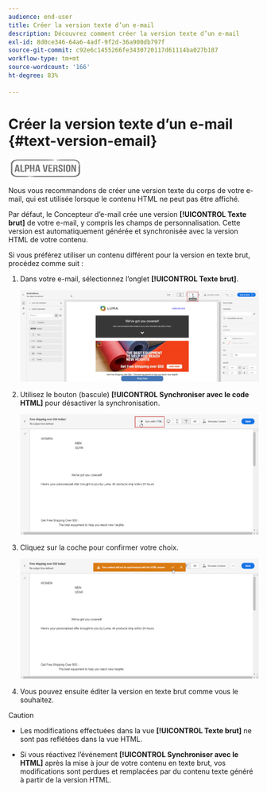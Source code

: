 ```yaml
---
audience: end-user
title: Créer la version texte d’un e-mail
description: Découvrez comment créer la version texte d’un e-mail
exl-id: 8d0ce346-64a6-4adf-9f2d-36a900db797f
source-git-commit: c92e6c1455266fe3430720117d61114ba027b187
workflow-type: tm+mt
source-wordcount: '166'
ht-degree: 83%

---
```


# Créer la version texte d’un e-mail {#text-version-email}

![](../assets/do-not-localize/badge.png)

Nous vous recommandons de créer une version texte du corps de votre e-mail, qui est utilisée lorsque le contenu HTML ne peut pas être affiché.

Par défaut, le Concepteur d’e-mail crée une version **[!UICONTROL Texte brut]** de votre e-mail, y compris les champs de personnalisation. Cette version est automatiquement générée et synchronisée avec la version HTML de votre contenu.

Si vous préférez utiliser un contenu différent pour la version en texte brut, procédez comme suit :

1. Dans votre e-mail, sélectionnez l’onglet **[!UICONTROL Texte brut]**.

   ![](assets/text_version_3.png)

1. Utilisez le bouton (bascule) **[!UICONTROL Synchroniser avec le code HTML]** pour désactiver la synchronisation.

   ![](assets/text_version_1.png)

1. Cliquez sur la coche pour confirmer votre choix.

   ![](assets/text_version_2.png)

1. Vous pouvez ensuite éditer la version en texte brut comme vous le souhaitez.

>[!CAUTION]
>
>* Les modifications effectuées dans la vue **[!UICONTROL Texte brut]** ne sont pas reflétées dans la vue HTML.
>
>* Si vous réactivez l’événement **[!UICONTROL Synchroniser avec le HTML]** après la mise à jour de votre contenu en texte brut, vos modifications sont perdues et remplacées par du contenu texte généré à partir de la version HTML.

